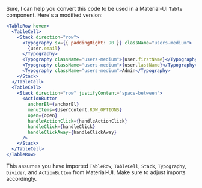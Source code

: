 Sure, I can help you convert this code to be used in a Material-UI `Table` component. Here's a modified version:

```jsx
<TableRow hover>
  <TableCell>
    <Stack direction="row">
      <Typography sx={{ paddingRight: 90 }} className="users-medium">
        {user.email}
      </Typography>
      <Typography className="users-medium">{user.firstName}</Typography>
      <Typography className="users-medium">{user.lastName}</Typography>
      <Typography className="users-medium">Admin</Typography>
    </Stack>
  </TableCell>
  <TableCell>
    <Stack direction="row" justifyContent="space-between">
      <ActionButton
        anchorEl={anchorEl}
        menuItems={UserContent.ROW_OPTIONS}
        open={open}
        handleActionClick={handleActionClick}
        handleClick={handleClick}
        handleClickAway={handleClickAway}
      />
    </Stack>
  </TableCell>
</TableRow>
```

This assumes you have imported `TableRow`, `TableCell`, `Stack`, `Typography`, `Divider`, and `ActionButton` from Material-UI. Make sure to adjust imports accordingly.